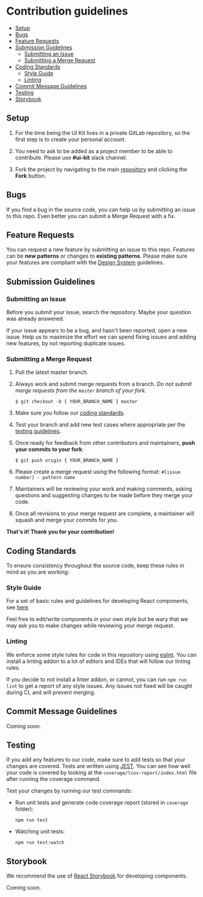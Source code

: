 # Contribution guidelines

- [Setup](#setup)
- [Bugs](#bugs)
- [Feature Requests](#feature-requests)
- [Submission Guidelines](#submission-guidelines)
  - [Submitting an Issue](#submitting-an-issue)
  - [Submitting a Merge Request](#submitting-a-merge-request)
- [Coding Standards](#coding-standards)
  - [Style Guide](#style-guide)
  - [Linting](#linting)
- [Commit Message Guidelines](#commit-message-guidelines)
- [Testing](#testing)
- [Storybook](#storybook)

## Setup
1. For the time being the UI Kit lives in a private GitLab repository, so the first step is to create your personal account.

2. You need to ask to be added as a project member to be able to contribute. Please use **#ui-kit** slack channel.

3. Fork the project by navigating to the main [repository]((https://10.76.48.133/hv-design-system/hv-ui)) and clicking the **Fork** button.
   
## Bugs

If you find a bug in the source code, you can help us by submitting an issue to this repo. Even better you can submit a Merge Request with a fix.

## Feature Requests

You can request a new feature by submitting an issue to this repo.
Features can be **new patterns** or changes to **existing patterns**.
Please make sure your features are compliant with the [Design System](https://hitachivantara.sharepoint.com/sites/DesignSystem/SitePages/Home.aspx) guidelines.

## Submission Guidelines

### Submitting an Issue

Before you submit your issue, search the repository. Maybe your question was already answered.

If your issue appears to be a bug, and hasn't been reported, open a new issue. Help us to maximize the effort we can spend fixing issues and adding new features, by not reporting duplicate issues.

### Submitting a Merge Request

1. Pull the latest master branch.

2. Always work and submit merge requests from a branch. _Do not submit merge requests from the `master` branch of your fork_.

   ```
   $ git checkout -b { YOUR_BRANCH_NAME } master
   ```

3. Make sure you follow our [coding standards](#coding-standards).

4. Test your branch and add new test cases where appropriate per the [testing guidelines](#testing).

5. Once ready for feedback from other contributors and maintainers, **push your commits to your fork**:

   ```
   $ git push origin { YOUR_BRANCH_NAME }
   ```
6. Please create a merge request using the following format: `#[issue number] - pattern name`
7. Maintainers will be reviewing your work and making comments, asking questions and suggesting changes to be made before they merge your code.
8. Once all revisions to your merge request are complete, a maintainer will squash and merge your commits for you.

**That's it! Thank you for your contribution!**

## Coding Standards

To ensure consistency throughout the source code, keep these rules in mind as you are working:

### Style Guide

For a set of basic rules and guidelines for developing React components, see [here](https://github.com/airbnb/javascript/tree/master/react#basic-rules).

Feel free to edit/write components in your own style but be wary that we may ask you to make changes while reviewing your merge request.

### Linting

We enforce some style rules for code in this repository using [eslint](http://eslint.org/). You can install a linting addon to a lot of editors and IDEs that will follow our linting rules.

If you decide to not install a linter addon, or cannot, you can run `npm run lint` to get a report of any style issues. Any issues not fixed will be caught during CI, and will prevent merging.

## Commit Message Guidelines

Coming soon.

## Testing

If you add any features to our code, make sure to add tests so that your changes are covered. Tests are written using [JEST](https://github.com/facebook/jest). You can see how well your code is covered by looking at the `coverage/lcov-report/index.html` file after running the coverage command.

Test your changes by running our test commands:

- Run unit tests and generate code coverage report (stored in `coverage` folder):

  ```
  npm run test
  ```

- Watching unit tests:

  ```
  npm run test:watch
  ```
## Storybook

We recommend the use of [React Storybook](https://github.com/storybooks/react-storybook) for developing components.

Coming soon.